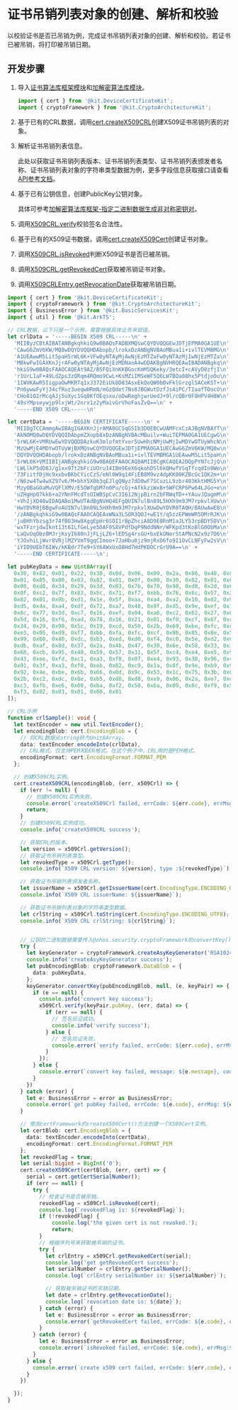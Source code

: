 # 证书吊销列表对象的创建、解析和校验

<!--Kit: Device Certificate Kit-->
<!--Subsystem: Security-->
<!--Owner: @zxz--3-->
<!--Designer: @lanming-->
<!--Tester: @PAFT-->
<!--Adviser: @zengyawen-->

以校验证书是否已吊销为例，完成证书吊销列表对象的创建、解析和校验。若证书已被吊销，将打印被吊销日期。

## 开发步骤

1. 导入[证书算法库框架模块](../../reference/apis-device-certificate-kit/js-apis-cert.md)和[加解密算法库模块](../../reference/apis-crypto-architecture-kit/js-apis-cryptoFramework.md)。
   ```ts
   import { cert } from '@kit.DeviceCertificateKit';
   import { cryptoFramework } from '@kit.CryptoArchitectureKit';
   ```

2. 基于已有的CRL数据，调用[cert.createX509CRL](../../reference/apis-device-certificate-kit/js-apis-cert.md#certcreatex509crl11)创建X509证书吊销列表的对象。

3. 解析证书吊销列表信息。

   此处以获取证书吊销列表版本、证书吊销列表类型、证书吊销列表颁发者名称、证书吊销列表对象的字符串类型数据为例，更多字段信息获取接口请查看[API参考文档](../../reference/apis-device-certificate-kit/js-apis-cert.md#x509crl11)。

4. 基于已有公钥信息，创建PublicKey公钥对象。

   具体可参考[加解密算法库框架-指定二进制数据生成非对称密钥对](../../reference/apis-crypto-architecture-kit/js-apis-cryptoFramework.md#convertkey-3)。

5. 调用[X509CRL.verify](../../reference/apis-device-certificate-kit/js-apis-cert.md#verify11)校验签名合法性。

6. 基于已有的X509证书数据，调用[cert.createX509Cert](../../reference/apis-device-certificate-kit/js-apis-cert.md#certcreatex509cert)创建证书对象。

7. 调用[X509CRL.isRevoked](../../reference/apis-device-certificate-kit/js-apis-cert.md#isrevoked11)判断X509证书是否已被吊销。

8. 调用[X509CRL.getRevokedCert](../../reference/apis-device-certificate-kit/js-apis-cert.md#getrevokedcert11)获取被吊销证书对象。

9.  调用[X509CRLEntry.getRevocationDate](../../reference/apis-device-certificate-kit/js-apis-cert.md#getrevocationdate11)获取被吊销日期。

```ts
import { cert } from '@kit.DeviceCertificateKit';
import { cryptoFramework } from '@kit.CryptoArchitectureKit';
import { BusinessError } from '@kit.BasicServicesKit';
import { util } from '@kit.ArkTS';

// CRL数据，以下只是一个示例，需要根据具体业务来赋值。
let crlData = '-----BEGIN X509 CRL-----\n' +
  'MIIByzCBtAIBATANBgkqhkiG9w0BAQsFADBXMQswCQYDVQQGEwJDTjEPMA0GA1UE\n' +
  'CAwG6ZmV6KW/MQ8wDQYDVQQHDAbopb/lrokxDzANBgNVBAoMBua1i+ivlTEVMBMG\n' +
  'A1UEAwwM5Lit5paH5rWL6K+VFw0yNTAyMjAwNjEzMTZaFw0yNTAzMjIwNjEzMTZa\n' +
  'MBkwFwIGAXKnJjrAFw0yNTAyMjAwNjEzMDNaoA4wDDAKBgNVHRQEAwIBADANBgkq\n' +
  'hkiG9w0BAQsFAAOCAQEAt9AZ/B5FQiXnKKBGocKmM5QKeky/3etcI+cAVyD0zfjI\n' +
  'r1UrL1aF+49LdZps3zQRqm4RQmo9CwL+KsMZiIMSeWF5Q6LW7BQa08hx5PtdjoOu\n' +
  '1IWVKAwR5IigpaOwMKRTq1xJ372EiUkDD83AsxEkQoQW0bBvFklGrzglSACeKST+\n' +
  'Pn6ywwFyYj34cfRuz3ueqwHRmN/mGzQdet7Ns8JBGWutDzfJsAiPC/TIaafTOocO\n' +
  'CHo81Q2rMcqAJj5uXyc1Gq8KfOEqsxo/oDwReghjwrUedJ+9l/cQBr0F8HPV4H8W\n' +
  '49sYMpseywjp9lxjWt/2nrx1z2yMaivGrVhoFasZvQ==\n' +
  '-----END X509 CRL-----\n'

let certData = '-----BEGIN CERTIFICATE-----\n' +
  'MIIDgTCCAmmgAwIBAgIGAXKnJjrAMA0GCSqGSIb3DQEBCwUAMFcxCzAJBgNVBAYT\n' +
  'AkNOMQ8wDQYDVQQIDAbpmZXopb8xDzANBgNVBAcMBuilv+WuiTEPMA0GA1UECgwG\n' +
  '5rWL6K+VMRUwEwYDVQQDDAzkuK3mlofmtYvor5UwHhcNMjUwMjIwMDYwOTUyWhcN\n' +
  'MzUwMjE4MDYwOTUyWjBXMQswCQYDVQQGEwJDTjEPMA0GA1UECAwG6ZmV6KW/MQ8w\n' +
  'DQYDVQQHDAbopb/lrokxDzANBgNVBAoMBua1i+ivlTEVMBMGA1UEAwwM5Lit5paH\n' +
  '5rWL6K+VMIIBIjANBgkqhkiG9w0BAQEFAAOCAQ8AMIIBCgKCAQEA2DQpPYN7cJjQ\n' +
  'LWLlkP5dD8J/g1xx97t2bFciUOru14IBm9EeX6qkohDSl6kQHwfVSqTfcqdIn9We\n' +
  '73FiitfDjHc9xxbvBKbCYicCzS/eNl0W9q14FiEB8M9vz4dpKK00KZBcGc1QK2m+\n' +
  '/N6zw4Tw4wXZ97v6/M+bhY5X0b3qEJlgQNyz7dD0wF7SCuzLL9zbr403KktHMG5Y\n' +
  'MzyOBaGOaMuVQFlXMV/E5OWfqbM7n0Pu/cGj+AfkkziWxB+5WFCRP6Pw64LJGo+e\n' +
  'uZHgHp07kk6+a2YNnFMcdTsOIWBSpCvC3I612NjpBirn2bFRWqTD++YAuvJQagmM\n' +
  '+VhIjXD48wIDAQABo1MwUTAdBgNVHQ4EFgQUIN7ulBn89L5HXh9m9JM7rpkvlXUw\n' +
  'HwYDVR0jBBgwFoAUIN7ulBn89L5HXh9m9JM7rpkvlXUwDwYDVR0TAQH/BAUwAwEB\n' +
  '/zANBgkqhkiG9w0BAQsFAAOCAQEAxWNa3LSOR3QOJ+wE1Y/q5zzEPWmWR5OMrRJK\n' +
  'juBHhYbzsg3r74fBO3Hw8XggEpHr6SOI1rBpZhciA8D9E8RnM1aJLY53rpBDY5OV\n' +
  'wxTFzrjdwIknt13t6ILfGeLye5OAF0S8VPdfDqP9NddNNr/WFKpd3tKoBlG0ObMa\n' +
  'LaQvOqObz0MJrjKsyI680nJjFLjLZ6+lEDSg4rsGU+bxEkONerStAPNcN2x9z7O6\n' +
  'YJOvhiLjWvr8VRjlMZYVmT9gqCImoo+7JaHbu8jz9mjRxD6fo9I1OvCLNFyFw2sV\n' +
  'iYID9UEbT6IWv/kKBdr7Te9+SY6AWxUxO8Hd7HdPKDOCrGrU9A==\n' +
  '-----END CERTIFICATE-----\n';

let pubKeyData = new Uint8Array([
  0x30, 0x82, 0x01, 0x22, 0x30, 0x0d, 0x06, 0x09, 0x2a, 0x86, 0x48, 0x86, 0xf7, 0x0d, 0x01, 0x01,
  0x01, 0x05, 0x00, 0x03, 0x82, 0x01, 0x0f, 0x00, 0x30, 0x82, 0x01, 0x0a, 0x02, 0x82, 0x01, 0x01,
  0x00, 0xd8, 0x34, 0x29, 0x3d, 0x83, 0x7b, 0x70, 0x98, 0xd0, 0x2d, 0x62, 0xe5, 0x90, 0xfe, 0x5d,
  0x0f, 0xc2, 0x7f, 0x83, 0x5c, 0x71, 0xf7, 0xbb, 0x76, 0x6c, 0x57, 0x22, 0x50, 0xea, 0xee, 0xd7,
  0x82, 0x01, 0x9b, 0xd1, 0x1e, 0x5f, 0xaa, 0xa4, 0xa2, 0x10, 0xd2, 0x97, 0xa9, 0x10, 0x1f, 0x07,
  0xd5, 0x4a, 0xa4, 0xdf, 0x72, 0xa7, 0x48, 0x9f, 0xd5, 0x9e, 0xef, 0x71, 0x62, 0x8a, 0xd7, 0xc3,
  0x8c, 0x77, 0x3d, 0xc7, 0x16, 0xef, 0x04, 0xa6, 0xc2, 0x62, 0x27, 0x02, 0xcd, 0x2f, 0xde, 0x36,
  0x5d, 0x16, 0xf6, 0xad, 0x78, 0x16, 0x21, 0x01, 0xf0, 0xcf, 0x6f, 0xcf, 0x87, 0x69, 0x28, 0xad,
  0x34, 0x29, 0x90, 0x5c, 0x19, 0xcd, 0x50, 0x2b, 0x69, 0xbe, 0xfc, 0xde, 0xb3, 0xc3, 0x84, 0xf0,
  0xe3, 0x05, 0xd9, 0xf7, 0xbb, 0xfa, 0xfc, 0xcf, 0x9b, 0x85, 0x8e, 0x57, 0xd1, 0xbd, 0xea, 0x10,
  0x99, 0x60, 0x40, 0xdc, 0xb3, 0xed, 0xd0, 0xf4, 0xc0, 0x5e, 0xd2, 0x0a, 0xec, 0xcb, 0x2f, 0xdc,
  0xdb, 0xaf, 0x8d, 0x37, 0x2a, 0x4b, 0x47, 0x30, 0x6e, 0x58, 0x33, 0x3c, 0x8e, 0x05, 0xa1, 0x8e,
  0x68, 0xcb, 0x95, 0x40, 0x59, 0x57, 0x31, 0x5f, 0xc4, 0xe4, 0xe5, 0x9f, 0xa9, 0xb3, 0x3b, 0x9f,
  0x43, 0xee, 0xfd, 0xc1, 0xa3, 0xf8, 0x07, 0xe4, 0x93, 0x38, 0x96, 0xc4, 0x1f, 0xb9, 0x58, 0x50,
  0x91, 0x3f, 0xa3, 0xf0, 0xeb, 0x82, 0xc9, 0x1a, 0x8f, 0x9e, 0xb9, 0x91, 0xe0, 0x1e, 0x9d, 0x3b,
  0x92, 0x4e, 0xbe, 0x6b, 0x66, 0x0d, 0x9c, 0x53, 0x1c, 0x75, 0x3b, 0x0e, 0x21, 0x60, 0x52, 0xa4,
  0x2b, 0xc2, 0xdc, 0x8e, 0xb5, 0xd8, 0xd8, 0xe9, 0x06, 0x2a, 0xe7, 0xd9, 0xb1, 0x51, 0x5a, 0xa4,
  0xc3, 0xfb, 0xe6, 0x00, 0xba, 0xf2, 0x50, 0x6a, 0x09, 0x8c, 0xf9, 0x58, 0x48, 0x8d, 0x70, 0xf8,
  0xf3, 0x02, 0x03, 0x01, 0x00, 0x01
]);

// CRL示例
function crlSample(): void {
  let textEncoder = new util.TextEncoder();
  let encodingBlob: cert.EncodingBlob = {
    // 将CRL数据从string转为Unit8Array。
    data: textEncoder.encodeInto(crlData),
    // CRL格式，仅支持PEM和DER格式。在这个例子中，CRL用的是PEM格式。
    encodingFormat: cert.EncodingFormat.FORMAT_PEM
  };

  // 创建X509CRL实例。
  cert.createX509CRL(encodingBlob, (err, x509Crl) => {
    if (err != null) {
      // 创建X509CRL实例失败。
      console.error(`createX509Crl failed, errCode: ${err.code}, errMsg:${err.message} `);
      return;
    }
    // 创建X509CRL实例成功。
    console.info('createX509CRL success');

    // 获取CRL的版本。
    let version = x509Crl.getVersion();
    // 获取证书吊销列表类型。
    let revokedType = x509Crl.getType();
    console.info(`X509 CRL version: ${version}, type :${revokedType}`);

    // 获取证书吊销列表颁发者名称。
    let issuerName = x509Crl.getIssuerName(cert.EncodingType.ENCODING_UTF8);
    console.info(`X509 CRL issuerName: ${issuerName}`);

    // 获取证书吊销列表对象的字符串类型数据。
    let crlString = x509Crl.toString(cert.EncodingType.ENCODING_UTF8);
    console.info(`X509 CRL crlString: ${crlString}`);


    // 公钥的二进制数据需要传入@ohos.security.cryptoFramework的convertKey()方法去获取公钥对象。
    try {
      let keyGenerator = cryptoFramework.createAsyKeyGenerator('RSA1024|PRIMES_3');
      console.info('createAsyKeyGenerator success');
      let pubEncodingBlob: cryptoFramework.DataBlob = {
        data: pubKeyData,
      };
      keyGenerator.convertKey(pubEncodingBlob, null, (e, keyPair) => {
        if (e == null) {
          console.info('convert key success');
          x509Crl.verify(keyPair.pubKey, (err, data) => {
            if (err == null) {
              // 签名验证成功。
              console.info('verify success');
            } else {
              // 签名验证失败。
              console.error(`verify failed, errCode: ${err.code}, errMsg: ${err.message}`);
            }
          });
        } else {
          console.error(`convert key failed, message: ${e.message}, code: ${e.code} `);
        }
      })
    } catch (error) {
      let e: BusinessError = error as BusinessError;
      console.error(`get pubKey failed, errCode: ${e.code}, errMsg: ${e.message}` );
    }

    // 使用certFramework的createX509Cert()方法创建一个X509Cert实例。
    let certBlob: cert.EncodingBlob = {
      data: textEncoder.encodeInto(certData),
      encodingFormat: cert.EncodingFormat.FORMAT_PEM
    };
    let revokedFlag = true;
    let serial:bigint = BigInt('0');
    cert.createX509Cert(certBlob, (err, cert) => {
      serial = cert.getCertSerialNumber();
      if (err == null) {
        try {
          // 检查证书是否被吊销。
          revokedFlag = x509Crl.isRevoked(cert);
          console.log(`revokedFlag is: ${revokedFlag}`);
          if (!revokedFlag) {
              console.log('the given cert is not revoked.');
              return;
          }
          // 根据序列号来获取被吊销的证书。
          try {
            let crlEntry = x509Crl.getRevokedCert(serial);
            console.log('get getRevokedCert success');
            let serialNumber = crlEntry.getSerialNumber();
            console.log(`crlEntry serialNumber is: ${serialNumber}`);

            // 获取被吊销证书的吊销日期。
            let date = crlEntry.getRevocationDate();
            console.log(`revocation date is: ${date}`);
          } catch (error) {
            let e: BusinessError = error as BusinessError;
            console.error(`getRevokedCert failed, errCode: ${e.code}, errMsg: ${e.message}`);
          }
        } catch (error) {
          let e: BusinessError = error as BusinessError;
          console.error(`isRevoked failed, errCode: ${e.code}, errMsg:${e.message}`);
        }
      } else {
        console.error(`create x509 cert failed, errCode: ${err.code}, errMsg: ${err.message}`);
      }
    })

  });
}
```

